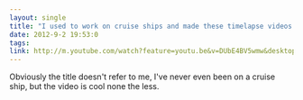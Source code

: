 ```yaml
---
layout: single
title: "I used to work on cruise ships and made these timelapse videos in my spare time."
date: 2012-9-2 19:53:0
tags: 
link: http://m.youtube.com/watch?feature=youtu.be&v=DUbE4BV5wmw&desktop_uri=/watch?v=DUbE4BV5wmw&feature=youtu.be&gl=CA
---
```


Obviously the title doesn't refer to me, I've never even been on a cruise ship, but the video is cool none the less.
